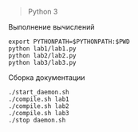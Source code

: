 > Python 3

Выполнение вычислений

```
export PYTHONPATH=$PYTHONPATH:$PWD
python lab1/lab1.py
python lab2/lab2.py
python lab3/lab3.py
```

Сборка документации

```
./start_daemon.sh
./compile.sh lab1
./compile.sh lab2
./compile.sh lab3
./stop daemon.sh
```
